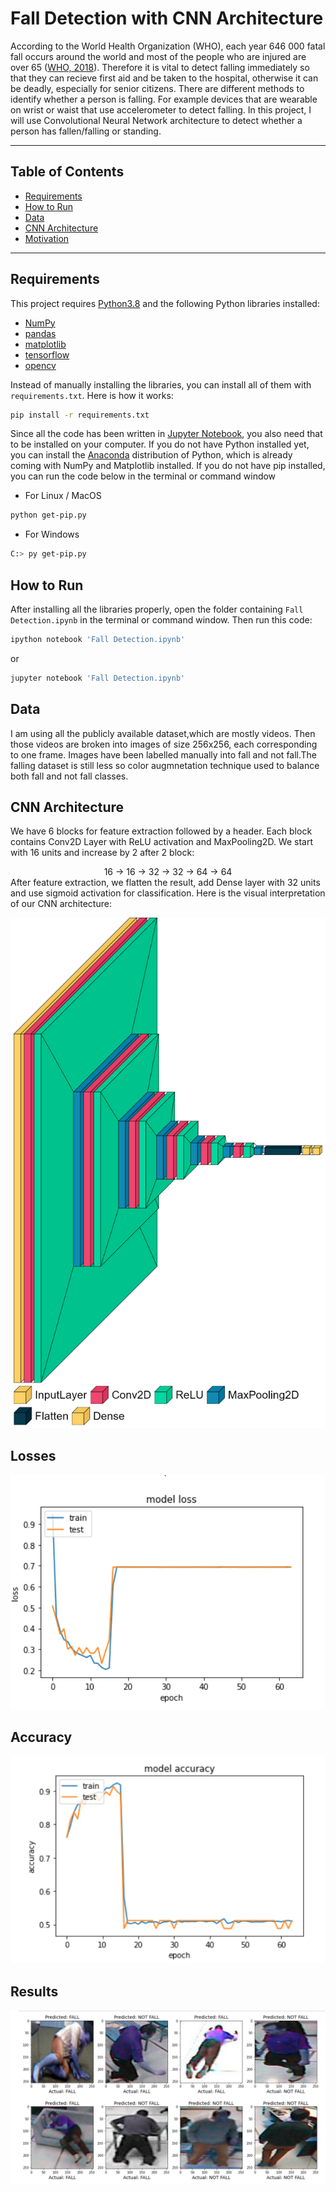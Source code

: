 # Fall Detection with CNN Architecture

According to the World Health Organization (WHO), each year 646 000 fatal fall occurs around the world and most of the people who are injured are over 65 ([WHO, 2018](https://www.who.int/news-room/fact-sheets/detail/falls)). Therefore it is vital to detect falling immediately so that they can recieve first aid and be taken to the hospital, otherwise it can be deadly, especially for senior citizens. There are different methods to identify whether a person is falling. For example devices that are wearable on wrist or waist that use accelerometer to detect falling. In this project, I will use Convolutional Neural Network architecture to detect whether a person has fallen/falling or standing. 

---
## Table of Contents
- [Requirements](#requirements)
- [How to Run](#how-to-run)
- [Data](#data)
- [CNN Architecture](#cnn-architecture)
- [Motivation](#motivation)
---

## Requirements
This project requires [Python3.8](https://www.python.org/downloads/release/python-380/) and the following Python libraries installed:
- [NumPy](https://numpy.org/)
- [pandas](https://pandas.pydata.org/)
- [matplotlib](https://matplotlib.org/)
- [tensorflow](https://www.tensorflow.org/)
- [opencv](https://opencv.org/)

Instead of manually installing the libraries, you can install all of them with `requirements.txt`. Here is how it works:<br />
```bash
pip install -r requirements.txt
```
Since all the code has been written in [Jupyter Notebook](http://jupyter.org/install.html), you also need that to be installed on your computer.
If you do not have Python installed yet, you can install the [Anaconda](https://www.anaconda.com/download/) distribution of Python, which is already coming with NumPy and Matplotlib installed.
If you do not have pip installed, you can run the code below in the terminal or command window
- For Linux / MacOS
```bash
python get-pip.py
```
- For Windows
```bash
C:> py get-pip.py
```
## How to Run
After installing all the libraries properly, open the folder containing `Fall Detection.ipynb` in the terminal or command window. Then run this code:
```bash
ipython notebook 'Fall Detection.ipynb'
```  
or
```bash
jupyter notebook 'Fall Detection.ipynb'
```
## Data
I am using all the publicly available dataset,which are mostly videos. Then those videos are broken into images of size 256x256, each corresponding to one frame. Images have been labelled manually into fall and not fall.The falling dataset is still less so color augmnetation technique used to balance both fall and not fall classes.

## CNN Architecture
We have 6 blocks for feature extraction followed by a header. Each block contains Conv2D Layer with ReLU activation and MaxPooling2D. We start with 16 units and increase by 2 after 2 block:
<div align='center'>16 -> 16 -> 32 -> 32 -> 64 -> 64 <br />
<div align='left'> After feature extraction, we flatten the result, add Dense layer with 32 units and use sigmoid activation for classification. Here is the visual interpretation of our CNN architecture:
<p align="center">
  <img src=fallnet_architecture.png />
</p>

## Losses
![image](losses.PNG) 
  
## Accuracy
![image](accuracy.PNG) 
  
## Results
![image](results.PNG) 

